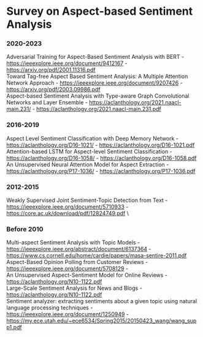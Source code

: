 # Survey on Aspect-based Sentiment Analysis

### 2020-2023
Adversarial Training for Aspect-Based Sentiment Analysis with BERT - https://ieeexplore.ieee.org/document/9412167 - https://arxiv.org/pdf/2001.11316.pdf \
Toward Tag-free Aspect Based Sentiment Analysis: A Multiple Attention Network Approach - https://ieeexplore.ieee.org/document/9207426 - https://arxiv.org/pdf/2003.09986.pdf \
Aspect-based Sentiment Analysis with Type-aware Graph Convolutional Networks and Layer Ensemble - https://aclanthology.org/2021.naacl-main.231/ - https://aclanthology.org/2021.naacl-main.231.pdf

### 2016-2019
Aspect Level Sentiment Classification with Deep Memory Network - https://aclanthology.org/D16-1021/ - https://aclanthology.org/D16-1021.pdf \
Attention-based LSTM for Aspect-level Sentiment Classification - https://aclanthology.org/D16-1058/ - https://aclanthology.org/D16-1058.pdf \
An Unsupervised Neural Attention Model for Aspect Extraction - https://aclanthology.org/P17-1036/ - https://aclanthology.org/P17-1036.pdf

### 2012-2015
Weakly Supervised Joint Sentiment-Topic Detection from Text - https://ieeexplore.ieee.org/document/5710933 - https://core.ac.uk/download/pdf/12824749.pdf \


### Before 2010
Multi-aspect Sentiment Analysis with Topic Models - https://ieeexplore.ieee.org/abstract/document/6137364 - https://www.cs.cornell.edu/home/cardie/papers/masa-sentire-2011.pdf \
Aspect-Based Opinion Polling from Customer Reviews - https://ieeexplore.ieee.org/document/5708129 - \
An Unsupervised Aspect-Sentiment Model for Online Reviews - https://aclanthology.org/N10-1122.pdf \
Large-Scale Sentiment Analysis for News and Blogs - https://aclanthology.org/N10-1122.pdf \
Sentiment analyzer: extracting sentiments about a given topic using natural language processing techniques - https://ieeexplore.ieee.org/document/1250949 - https://my.ece.utah.edu/~ece6534/Spring2015/20150423_wang/wang_supp1.pdf
